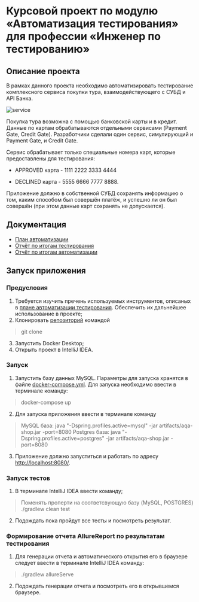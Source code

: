 # Курсовой проект по модулю «Автоматизация тестирования» для профессии «Инженер по тестированию»

## Описание проекта

В рамках данного проекта необходимо автоматизировать тестирование комплексного сервиса покупки тура, взаимодействующего с СУБД и API Банка.

![service](https://user-images.githubusercontent.com/96742286/175264606-6260b628-88c3-4f86-9f43-8d2a0675e7ce.PNG)


Покупка тура возможна с помощью банковской карты и в кредит. Данные по картам обрабатываются отдельными сервисами (Payment Gate, Credit Gate). Разработчики сделали один сервис, симулирующий и Payment Gate, и Credit Gate.

Сервис обрабатывает только специальные номера карт, которые предоставлены для тестирования:

- APPROVED карта - 1111 2222 3333 4444

- DECLINED карта - 5555 6666 7777 8888.

Приложение должно в собственной СУБД сохранять информацию о том, каким способом был совершён платёж, и успешно ли он был совершён (при этом данные карт сохранять не допускается).

## Документация

* [План автоматизации](https://github.com/MargaritaPustovalova/Diplom-netology/blob/master/Reports/Plan.md)
* [Отчёт по итогам тестирования](https://github.com/MargaritaPustovalova/Diplom-netology/blob/master/Reports/Report.md)
* [Отчёт по итогам автоматизации](https://github.com/MargaritaPustovalova/Diplom-netology/blob/master/Reports/Summary.md)

## Запуск приложения

### Предусловия

1. Требуется изучить пречень используемых инструментов, описаных в [плане автоматизации тестирования](https://github.com/MargaritaPustovalova/Diplom-netology/blob/master/Reports/Plan.md). Обеспечить их дальнейшее использование в проекте;
2. Клонировать [репозиторий](https://github.com/MargaritaPustovalova/Diplom-netology) командой
> git clone
3. Запустить Docker Desktop;
4. Открыть проект в IntelliJ IDEA.

### Запуск

1. Запустить базу данных MySQL. Параметры для запуска хранятся в файле [docker-compose.yml](https://github.com/MargaritaPustovalova/Diplom-netology/blob/master/docker-compose.yml). Для запуска необходимо ввести в терминале команду:
> docker-compose up
2. Для запуска приложения ввести в терминале команду
> MySQL база: java "-Dspring.profiles.active=mysql" -jar artifacts/aqa-shop.jar -port=8080
> Postgres база: java "-Dspring.profiles.active=postgres" -jar artifacts/aqa-shop.jar -port=8080
3. Приложение должно запуститься и работать по адресу [http://localhost:8080/](http://localhost:8080/).

### Запуск тестов

1. В терминале IntelliJ IDEA ввести команду;
> Поменять проперти на соответсвующую базу (MySQL, POSTGRES)
> ./gradlew clean test
2. Подождать пока пройдут все тесты и посмотреть результат.

### Формирование отчета AllureReport по результатам тестирования

1. Для генерации отчета и автоматического открытия его в браузере следует ввести в терминале IntelliJ IDEA команду:
> ./gradlew allureServe
2. Подождать генерации отчета и посмотреть его в открывшемся браузере.
